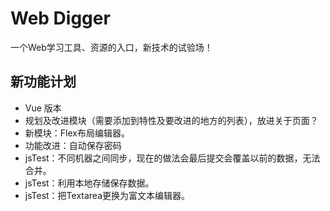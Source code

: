 # Web Digger

一个Web学习工具、资源的入口，新技术的试验场！

## 新功能计划

 * Vue 版本
 * 规划及改进模块（需要添加到特性及要改进的地方的列表），放进关于页面？
 * 新模块：Flex布局编辑器。
 * 功能改进：自动保存密码
 * jsTest：不同机器之间同步，现在的做法会最后提交会覆盖以前的数据，无法合并。
 * jsTest：利用本地存储保存数据。
 * jsTest：把Textarea更换为富文本编辑器。
